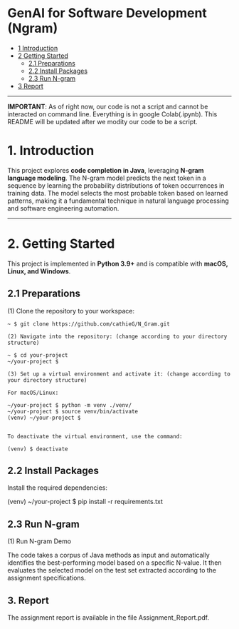 # GenAI for Software Development (Ngram)

* [1 Introduction](#1-introduction)  
* [2 Getting Started](#2-getting-started)  
  * [2.1 Preparations](#21-preparations)  
  * [2.2 Install Packages](#22-install-packages)  
  * [2.3 Run N-gram](#23-run-n-gram)  
* [3 Report](#3-report)  

---
**IMPORTANT**: As of right now, our code is not a script and cannot be interacted on command line. Everything is in google Colab(.ipynb). This README will be updated after we modity our code to be a script.


# **1. Introduction**  
This project explores **code completion in Java**, leveraging **N-gram language modeling**. The N-gram model predicts the next token in a sequence by learning the probability distributions of token occurrences in training data. The model selects the most probable token based on learned patterns, making it a fundamental technique in natural language processing and software engineering automation.  

---

# **2. Getting Started**  

This project is implemented in **Python 3.9+** and is compatible with **macOS, Linux, and Windows**.  

## **2.1 Preparations**  

(1) Clone the repository to your workspace:  
```shell
~ $ git clone https://github.com/cathieG/N_Gram.git

(2) Navigate into the repository: (change according to your directory structure)

~ $ cd your-project
~/your-project $

(3) Set up a virtual environment and activate it: (change according to your directory structure)

For macOS/Linux:

~/your-project $ python -m venv ./venv/
~/your-project $ source venv/bin/activate
(venv) ~/your-project $ 


To deactivate the virtual environment, use the command:

(venv) $ deactivate
```

## **2.2 Install Packages**

Install the required dependencies:

(venv) ~/your-project $ pip install -r requirements.txt

## **2.3 Run N-gram**

(1) Run N-gram Demo

The code takes a corpus of Java methods as input and automatically identifies the best-performing model based on a specific N-value. It then evaluates the selected model on the test set extracted according to the assignment specifications.


## 3. Report

The assignment report is available in the file Assignment_Report.pdf.


